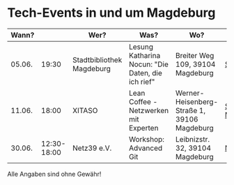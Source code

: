 # Tech-Events in und um Magdeburg

| Wann?    | | Wer?                      | Was?                                           | Wo?                          |                                                                                     |
|------------|---|---------------------------|------------------------------------------------|------------------------------|-------------------------------------------------------------------------------------|
| 05.06. | 19:30 | Stadtbibliothek Magdeburg | Lesung Katharina Nocun: "Die Daten, die ich rief" | Breiter Weg 109, 39104 Magdeburg | [Stadtbibliothek](https://www.magdeburg-stadtbibliothek.de/veranstaltungen/7/2081893/2019/06/05/lesung-die-daten,-die-ich-rief-mit-katharina-nocun.html) |
| 11.06. | 18:00 | XITASO | Lean Coffee - Netzwerken mit Experten | Werner-Heisenberg-Straße 1, 39106 Magdeburg | [SWK Magdeburg](https://www.softwerkskammer.org/activities/magdeburg_treffen_70) |
| 30.06. | 12:30-18:00 | Netz39 e.V. | Workshop: Advanced Git | Leibnizstr. 32, 39104 Magdeburg | [Netz39 e.V.](http://www.netz39.de/events/event/git-workshop/) |

Alle Angaben sind ohne Gewähr!

